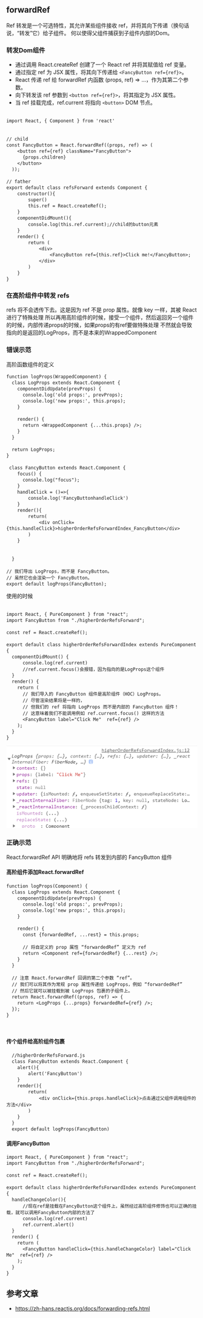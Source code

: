 ## forwardRef

Ref 转发是一个可选特性，其允许某些组件接收 ref，并将其向下传递（换句话说，“转发”它）给子组件。
何以使得父组件捕获到子组件内部的Dom。


### 转发Dom组件

- 通过调用 React.createRef 创建了一个 React ref 并将其赋值给 ref 变量。
- 通过指定 ref 为 JSX 属性，将其向下传递给 `<FancyButton ref={ref}>`。
- React 传递 ref 给 forwardRef 内函数 (props, ref) => ...，作为其第二个参数。
- 向下转发该 ref 参数到 `<button ref={ref}>`，将其指定为 JSX 属性。
- 当 ref 挂载完成，ref.current 将指向 `<button>` DOM 节点。

```

import React, { Component } from 'react'


// child
const FancyButton = React.forwardRef((props, ref) => (
    <button ref={ref} className="FancyButton">
      {props.children}
    </button>
  ));

// father
export default class refsForward extends Component {
    constructor(){
        super()
        this.ref = React.createRef();
    }
    componentDidMount(){
        console.log(this.ref.current);//child的button元素
    }
    render() {
        return (
            <div>
                <FancyButton ref={this.ref}>Click me!</FancyButton>;
            </div>
        )
    }
}

```

### 在高阶组件中转发 refs

refs 将不会透传下去。这是因为 ref 不是 prop 属性。就像 key 一样，其被 React 进行了特殊处理
所以再用高阶组件的时候，接受一个组件，然后返回另一个组件的时候，内部传递props的时候，如果props的有ref要做特殊处理
不然就会导致指向的是返回的LogProps，而不是本来的WrappedComponent

### 错误示范
高阶函数组件的定义
```
function logProps(WrappedComponent) {
  class LogProps extends React.Component {
    componentDidUpdate(prevProps) {
      console.log('old props:', prevProps);
      console.log('new props:', this.props);
    }

    render() {
      return <WrappedComponent {...this.props} />;
    }
  }

  return LogProps;
}

 class FancyButton extends React.Component {
    focus() {
      console.log("focus");
    }
    handleClick = ()=>{
        console.log('FancyButtonhandleClick')
    }
    render(){
        return(
            <div onClick={this.handleClick}>higherOrderRefsForwardIndex_FancyButton</div>
        )
    }
  

  }

// 我们导出 LogProps，而不是 FancyButton。
// 虽然它也会渲染一个 FancyButton。
export default logProps(FancyButton);

```

使用的时候
```

import React, { PureComponent } from "react";
import FancyButton from "./higherOrderRefsForward";

const ref = React.createRef();

export default class higherOrderRefsForwardIndex extends PureComponent {
  componentDidMount() {
      console.log(ref.current)
      //ref.current.focus()会报错，因为指向的是LogProps这个组件
  }
  render() {
    return (
      // 我们导入的 FancyButton 组件是高阶组件（HOC）LogProps。
      // 尽管渲染结果将是一样的，
      // 但我们的 ref 将指向 LogProps 而不是内部的 FancyButton 组件！
      // 这意味着我们不能调用例如 ref.current.focus() 这样的方法
      <FancyButton label="Click Me"  ref={ref} />
    );
  }
}

```

![图片无法加载](./img/forwardRef.png)

### 正确示范

React.forwardRef API 明确地将 refs 转发到内部的 FancyButton 组件

#### 高阶组件添加React.forwardRef
```
function logProps(Component) {
  class LogProps extends React.Component {
    componentDidUpdate(prevProps) {
      console.log('old props:', prevProps);
      console.log('new props:', this.props);
    }

    render() {
      const {forwardedRef, ...rest} = this.props;

      // 将自定义的 prop 属性 “forwardedRef” 定义为 ref
      return <Component ref={forwardedRef} {...rest} />;
    }
  }

  // 注意 React.forwardRef 回调的第二个参数 “ref”。
  // 我们可以将其作为常规 prop 属性传递给 LogProps，例如 “forwardedRef”
  // 然后它就可以被挂载到被 LogProps 包裹的子组件上。
  return React.forwardRef((props, ref) => {
    return <LogProps {...props} forwardedRef={ref} />;
  });
}



```


#### 传个组件给高阶组件包裹

```
  //higherOrderRefsForward.js
  class FancyButton extends React.Component {
    alert(){
        alert('FancyButton')
    }
    render(){
        return(
            <div onClick={this.props.handleClick}>点击通过父组件调用组件的方法</div>
        )
    }
  }
  export default logProps(FancyButton)
```

#### 调用FancyButton

```
import React, { PureComponent } from "react";
import FancyButton from "./higherOrderRefsForward";

const ref = React.createRef();

export default class higherOrderRefsForwardIndex extends PureComponent {
  handleChangeColor(){
      //现在ref是挂载在FancyButton这个组件上，虽然经过高阶组件修饰也可以正确的挂载，就可以调用FancyButton内部的方法了
      console.log(ref.current)
      ref.current.alert()
  }
  render() {
    return (
      <FancyButton handleClick={this.handleChangeColor} label="Click Me"  ref={ref} />
    );
  }
}

```

## 参考文章

- https://zh-hans.reactjs.org/docs/forwarding-refs.html